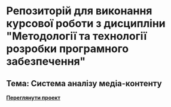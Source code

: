 
# Репозиторій для виконання курсової роботи з дисципліни "Методології та технології розробки програмного забезпечення"

## Тема: Система аналізу медіа-контенту

**[Переглянути проект](https://liubovkvasova.github.io/media-content-analyzing-system/)**
